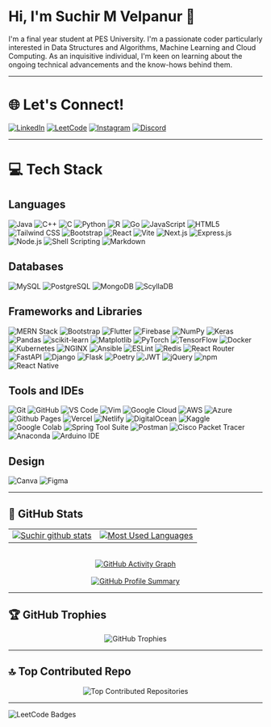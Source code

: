# Hi, I'm Suchir M Velpanur 👋
I'm a final year student at PES University. I'm a passionate coder particularly interested in Data Structures and Algorithms, Machine Learning and Cloud Computing. As an inquisitive individual, I'm keen on learning about the ongoing technical advancements and the know-hows behind them.

---

# 🌐 Let's Connect!
[![LinkedIn](https://img.shields.io/badge/LinkedIn-%230077B5.svg?logo=linkedin&logoColor=white)](https://www.linkedin.com/in/suchir-m-velpanur-519413296/) [![LeetCode](https://img.shields.io/badge/LeetCode-%23FFA116.svg?logo=LeetCode&logoColor=white)](https://leetcode.com/u/suchircodezzz/)
[![Instagram](https://img.shields.io/badge/Instagram-%23E4405F.svg?logo=Instagram&logoColor=white)](https://instagram.com/suchir.1.5.24) 
[![Discord](https://img.shields.io/badge/Discord-%237289DA.svg?logo=Discord&logoColor=white)](https://discord.com/users/eipsteinowner)<br/>

---

# 💻 Tech Stack

## Languages
![Java](https://img.shields.io/badge/Java-red?style=for-the-badge&logo=java&logoColor=white)
![C++](https://img.shields.io/badge/C++-%2300599C.svg?style=for-the-badge&logo=c%2B%2B&logoColor=white)
![C](https://img.shields.io/badge/C-%2300599C.svg?style=for-the-badge&logo=c&logoColor=white)
![Python](https://img.shields.io/badge/Python-3670A0?style=for-the-badge&logo=python&logoColor=ffdd54)
![R](https://img.shields.io/badge/R-276DC3?style=for-the-badge&logo=r&logoColor=white)
![Go](https://img.shields.io/badge/Go-%2300ADD8.svg?style=for-the-badge&logo=go&logoColor=white)
![JavaScript](https://img.shields.io/badge/JavaScript-%23323330.svg?style=for-the-badge&logo=javascript&logoColor=%23F7DF1E)
![HTML5](https://img.shields.io/badge/HTML5-%23E34F26.svg?style=for-the-badge&logo=html5&logoColor=white)
![Tailwind CSS](https://img.shields.io/badge/TailwindCSS-%2338B2AC.svg?style=for-the-badge&logo=tailwind-css&logoColor=white)
![Bootstrap](https://img.shields.io/badge/Bootstrap-%23563D7C.svg?style=for-the-badge&logo=bootstrap&logoColor=white)
![React](https://img.shields.io/badge/React-%2320232a.svg?style=for-the-badge&logo=react&logoColor=%2361DAFB)
![Vite](https://img.shields.io/badge/vite-%23646CFF.svg?style=for-the-badge&logo=vite&logoColor=white)
![Next.js](https://img.shields.io/badge/Next.js-black?style=for-the-badge&logo=next.js&logoColor=white)
![Express.js](https://img.shields.io/badge/Express.js-%23404d59.svg?style=for-the-badge&logo=express&logoColor=%2361DAFB)
![Node.js](https://img.shields.io/badge/Node.js-6DA55F?style=for-the-badge&logo=node.js&logoColor=white)
![Shell Scripting](https://img.shields.io/badge/Shell_Scripting-%23121011.svg?style=for-the-badge&logo=gnu-bash&logoColor=white)
![Markdown](https://img.shields.io/badge/markdown-%23000000.svg?style=for-the-badge&logo=markdown&logoColor=white)

## Databases
![MySQL](https://img.shields.io/badge/MySQL-%2300f.svg?style=for-the-badge&logo=mysql&logoColor=white)
![PostgreSQL](https://img.shields.io/badge/PostgreSQL-%23316192.svg?style=for-the-badge&logo=postgresql&logoColor=white)
![MongoDB](https://img.shields.io/badge/MongoDB-%234ea94b.svg?style=for-the-badge&logo=mongodb&logoColor=white)
![ScyllaDB](https://img.shields.io/badge/ScyllaDB-1f53ef?style=for-the-badge&logo=scylladb&logoColor=white)

## Frameworks and Libraries
![MERN Stack](https://img.shields.io/badge/MERN_Stack-%2320232a.svg?style=for-the-badge&logo=react&logoColor=%2361DAFB)
![Bootstrap](https://img.shields.io/badge/Bootstrap-%23563D7C.svg?style=for-the-badge&logo=bootstrap&logoColor=white)
![Flutter](https://img.shields.io/badge/Flutter-%2302569B.svg?style=for-the-badge&logo=flutter&logoColor=white)
![Firebase](https://img.shields.io/badge/Firebase-039BE5?style=for-the-badge&logo=firebase&logoColor=white)
![NumPy](https://img.shields.io/badge/numpy-%23013243.svg?style=for-the-badge&logo=numpy&logoColor=white)
![Keras](https://img.shields.io/badge/Keras-%23D00000.svg?style=for-the-badge&logo=keras&logoColor=white)
![Pandas](https://img.shields.io/badge/Pandas-%23150458.svg?style=for-the-badge&logo=pandas&logoColor=white)
![scikit-learn](https://img.shields.io/badge/scikit--learn-%23F7931E.svg?style=for-the-badge&logo=scikitlearn&logoColor=white)
![Matplotlib](https://img.shields.io/badge/Matplotlib-%23013A63.svg?style=for-the-badge&logo=matplotlib&logoColor=white)
![PyTorch](https://img.shields.io/badge/PyTorch-%23EE4C2C.svg?style=for-the-badge&logo=pytorch&logoColor=white)
![TensorFlow](https://img.shields.io/badge/TensorFlow-%23FF6F00.svg?style=for-the-badge&logo=tensorflow&logoColor=white)
![Docker](https://img.shields.io/badge/Docker-%230db7ed.svg?style=for-the-badge&logo=docker&logoColor=white)
![Kubernetes](https://img.shields.io/badge/Kubernetes-%23326ce5.svg?style=for-the-badge&logo=kubernetes&logoColor=white)
![NGINX](https://img.shields.io/badge/NGINX-%23009639.svg?style=for-the-badge&logo=nginx&logoColor=white)
![Ansible](https://img.shields.io/badge/Ansible-%23EE0000.svg?style=for-the-badge&logo=ansible&logoColor=white)
![ESLint](https://img.shields.io/badge/ESLint-%234B32C3.svg?style=for-the-badge&logo=eslint&logoColor=white)
![Redis](https://img.shields.io/badge/Redis-%23DC382D.svg?style=for-the-badge&logo=redis&logoColor=white)
![React Router](https://img.shields.io/badge/React_Router-CA4245?style=for-the-badge&logo=react-router&logoColor=white)
![FastAPI](https://img.shields.io/badge/FastAPI-005571?style=for-the-badge&logo=fastapi)
![Django](https://img.shields.io/badge/django-%23092E20.svg?style=for-the-badge&logo=django&logoColor=white)
![Flask](https://img.shields.io/badge/Flask-%23000000.svg?style=for-the-badge&logo=flask&logoColor=white)
![Poetry](https://img.shields.io/badge/Poetry-%233B78E7.svg?style=for-the-badge&logo=poetry&logoColor=white)
![JWT](https://img.shields.io/badge/JWT-%23000000.svg?style=for-the-badge&logo=jsonwebtokens&logoColor=white)
![jQuery](https://img.shields.io/badge/jQuery-%230769AD.svg?style=for-the-badge&logo=jquery&logoColor=white)
![npm](https://img.shields.io/badge/npm-%23CB3837.svg?style=for-the-badge&logo=npm&logoColor=white)
![React Native](https://img.shields.io/badge/React_Native-%2361DAFB.svg?style=for-the-badge&logo=react&logoColor=black)


## Tools and IDEs
![Git](https://img.shields.io/badge/Git-%23F05033.svg?style=for-the-badge&logo=git&logoColor=white)
![GitHub](https://img.shields.io/badge/github-%23121011.svg?style=for-the-badge&logo=github&logoColor=white)
![VS Code](https://img.shields.io/badge/VS_Code-%23007ACC.svg?style=for-the-badge&logo=visual-studio-code&logoColor=white)
![Vim](https://img.shields.io/badge/Vim-%2311AB00.svg?style=for-the-badge&logo=vim&logoColor=white)
![Google Cloud](https://img.shields.io/badge/Google_Cloud-%234285F4.svg?style=for-the-badge&logo=google-cloud&logoColor=white)
![AWS](https://img.shields.io/badge/AWS-%23FF9900.svg?style=for-the-badge&logo=amazon-aws&logoColor=white)
![Azure](https://img.shields.io/badge/Azure-%230072C6.svg?style=for-the-badge&logo=microsoftazure&logoColor=white)
![Github Pages](https://img.shields.io/badge/github%20pages-121013?style=for-the-badge&logo=github&logoColor=white)
![Vercel](https://img.shields.io/badge/vercel-%23000000.svg?style=for-the-badge&logo=vercel&logoColor=white)
![Netlify](https://img.shields.io/badge/netlify-%23000000.svg?style=for-the-badge&logo=netlify&logoColor=#00C7B7)
![DigitalOcean](https://img.shields.io/badge/DigitalOcean-%230080FF.svg?style=for-the-badge&logo=digitalocean&logoColor=white)
![Kaggle](https://img.shields.io/badge/Kaggle-%2320BEFF.svg?style=for-the-badge&logo=kaggle&logoColor=white)
![Google Colab](https://img.shields.io/badge/Google_Colab-%23F9AB00.svg?style=for-the-badge&logo=google-colab&logoColor=white)
![Spring Tool Suite](https://img.shields.io/badge/Spring_Tool_Studio-%236DB33F.svg?style=for-the-badge&logo=spring&logoColor=white)
![Postman](https://img.shields.io/badge/Postman-FF6C37?style=for-the-badge&logo=postman&logoColor=white)
![Cisco Packet Tracer](https://img.shields.io/badge/Cisco_Packet_Tracer-%230075C5.svg?style=for-the-badge&logo=cisco&logoColor=white)
![Anaconda](https://img.shields.io/badge/Anaconda-%2344A833.svg?style=for-the-badge&logo=anaconda&logoColor=white)
![Arduino IDE](https://img.shields.io/badge/Arduino_IDE-%2300979D.svg?style=for-the-badge&logo=arduino&logoColor=white)

## Design

![Canva](https://img.shields.io/badge/Canva-%2300C4CC.svg?style=for-the-badge&logo=Canva&logoColor=white)
![Figma](https://img.shields.io/badge/figma-%23F24E1E.svg?style=for-the-badge&logo=figma&logoColor=white)

---

## 📃 GitHub Stats 

<div align="center">
  <table>
    <tr>
      <td>
        <a href="https://github.com/suchirmv-1524">
          <img src="https://github-readme-stats.vercel.app/api?username=suchirmv-1524&show_icons=true&theme=tokyonight&line_height=27" alt="Suchir github stats">
        </a>
      </td>
      <td>
        <a href="https://github.com/suchirmv-1524">
          <img src="https://github-readme-stats.vercel.app/api/top-langs/?username=suchirmv-1524&theme=tokyonight" alt="Most Used Languages">
        </a>
      </td>
    </tr>
  </table>
  <br>

<a href="https://github.com/suchirmv-1524">
    <img src="https://github-readme-activity-graph.vercel.app/graph?username=suchirmv-1524&bg_color=2e3440&hide_border=true&point=false&line=88c0d0&radius=8&area=true&area_color=88c0d0&title_color=ffffff&color=ffffff" alt="GitHub Activity Graph">
  </a>
  <br><br>

  <a href="https://github.com/suchirmv-1524">
    <img src="http://github-profile-summary-cards.vercel.app/api/cards/profile-details?username=suchirmv-1524&theme=nord_dark" alt="GitHub Profile Summary">
  </a>
</div>

---



## 🏆 GitHub Trophies

<div align="center">
  <img src="https://github-profile-trophy.vercel.app/?username=suchirmv-1524&theme=radical&no-frame=false&no-bg=true&margin-w=4" alt="GitHub Trophies" />
</div>

---

## 🔝 Top Contributed Repo

<div align="center">
  <img src="https://github-contributor-stats.vercel.app/api?username=suchirmv-1524&limit=5&theme=dark&combine_all_yearly_contributions=true" alt="Top Contributed Repositories" />
</div>

---
![LeetCode Badges](https://leetcode-badge-showcase.vercel.app/api?username=suchircodezzz&animated=true&theme=dark)
